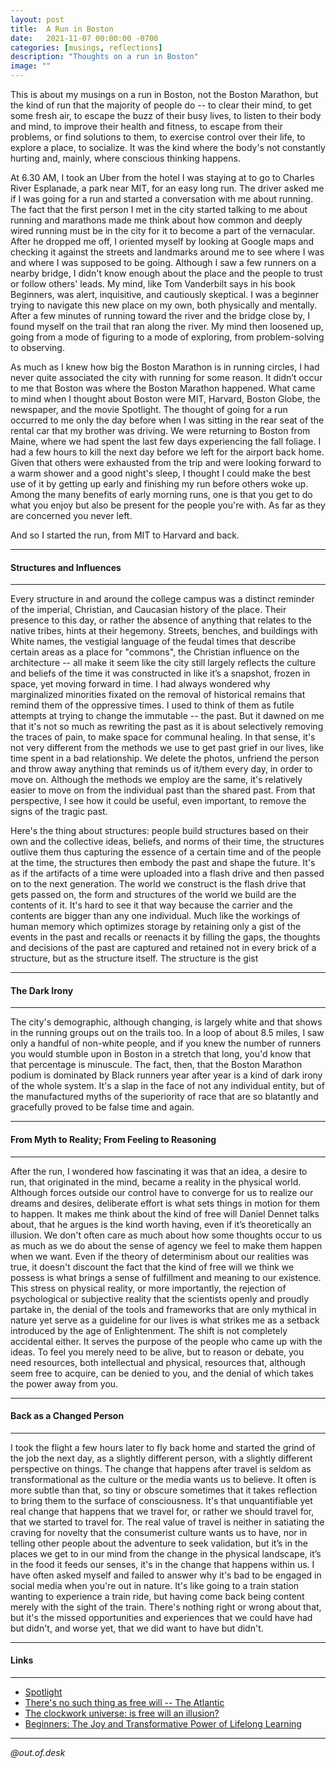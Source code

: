```yaml
---
layout: post
title:  A Run in Boston
date:   2021-11-07 00:00:00 -0700
categories: [musings, reflections]
description: "Thoughts on a run in Boston"
image: ""
---
```


This is about my musings on a run in Boston, not the Boston Marathon, but the kind of run that the majority of people do -- to clear their mind, to get some fresh air, to escape the buzz of their busy lives, to listen to their body and mind, to improve their health and fitness, to escape from their problems, or find solutions to them, to exercise control over their life, to explore a place, to socialize. It was the kind where the body's not constantly hurting and, mainly, where conscious thinking happens.

At 6.30 AM, I took an Uber from the hotel I was staying at to go to Charles River Esplanade, a park near MIT, for an easy long run. The driver asked me if I was going for a run and started a conversation with me about running. The fact that the first person I met in the city started talking to me about running and marathons made me think about how common and deeply wired running must be in the city for it to become a part of the vernacular. After he dropped me off, I oriented myself by looking at Google maps and checking it against the streets and landmarks around me to see where I was and where I was supposed to be going. Although I saw a few runners on a nearby bridge, I didn't know enough about the place and the people to trust or follow others' leads. My mind, like Tom Vanderbilt says in his book Beginners, was alert, inquisitive, and cautiously skeptical. I was a beginner trying to navigate this new place on my own, both physically and mentally. After a few minutes of running toward the river and the bridge close by, I found myself on the trail that ran along the river. My mind then loosened up, going from a mode of figuring to a mode of exploring, from problem-solving to observing.

As much as I knew how big the Boston Marathon is in running circles, I had never quite associated the city with running for some reason. It didn’t occur to me that Boston was where the Boston Marathon happened. What came to mind when I thought about Boston were MIT, Harvard, Boston Globe, the newspaper, and the movie Spotlight. The thought of going for a run occurred to me only the day before when I was sitting in the rear seat of the rental car that my brother was driving. We were returning to Boston from Maine, where we had spent the last few days experiencing the fall foliage. I had a few hours to kill the next day before we left for the airport back home. Given that others were exhausted from the trip and were looking forward to a warm shower and a good night's sleep, I thought I could make the best use of it by getting up early and finishing my run before others woke up. Among the many benefits of early morning runs, one is that you get to do what you enjoy but also be present for the people you're with. As far as they are concerned you never left.

And so I started the run, from MIT to Harvard and back.

---
#### Structures and Influences
---

Every structure in and around the college campus was a distinct reminder of the imperial, Christian, and Caucasian history of the place. Their presence to this day, or rather the absence of anything that relates to the native tribes, hints at their hegemony. Streets, benches, and buildings with White names, the vestigial language of the feudal times that describe certain areas as a place for "commons", the Christian influence on the architecture -- all make it seem like the city still largely reflects the culture and beliefs of the time it was constructed in like it’s a snapshot, frozen in space, yet moving forward in time. I had always wondered why marginalized minorities fixated on the removal of historical remains that remind them of the oppressive times. I used to think of them as futile attempts at trying to change the immutable -- the past. But it dawned on me that it's not so much as rewriting the past as it is about selectively removing the traces of pain, to make space for communal healing. In that sense, it's not very different from the methods we use to get past grief in our lives, like time spent in a bad relationship. We delete the photos, unfriend the person and throw away anything that reminds us of it/them every day, in order to move on. Although the methods we employ are the same, it's relatively easier to move on from the individual past than the shared past. From that perspective, I see how it could be useful, even important, to remove the signs of the tragic past.

Here's the thing about structures: people build structures based on their own and the collective ideas, beliefs, and norms of their time, the structures outlive them thus capturing the essence of a certain time and of the people at the time, the structures then embody the past and shape the future. It's as if the artifacts of a time were uploaded into a flash drive and then passed on to the next generation. The world we construct is the flash drive that gets passed on, the form and structures of the world we build are the contents of it. It's hard to see it that way because the carrier and the contents are bigger than any one individual. Much like the workings of human memory which optimizes storage by retaining only a gist of the events in the past and recalls or reenacts it by filling the gaps, the thoughts and decisions of the past are captured and retained not in every brick of a structure, but as the structure itself. The structure is the gist

---
#### The Dark Irony
---

The city's demographic, although changing, is largely white and that shows in the running groups out on the trails too. In a loop of about 8.5 miles, I saw only a handful of non-white people, and if you knew the number of runners you would stumble upon in Boston in a stretch that long, you'd know that that percentage is minuscule. The fact, then, that the Boston Marathon podium is dominated by Black runners year after year is a kind of dark irony of the whole system. It's a slap in the face of not any individual entity, but of the manufactured myths of the superiority of race that are so blatantly and gracefully proved to be false time and again.

---
#### From Myth to Reality; From Feeling to Reasoning
---

After the run, I wondered how fascinating it was that an idea, a desire to run, that originated in the mind, became a reality in the physical world. Although forces outside our control have to converge for us to realize our dreams and desires, deliberate effort is what sets things in motion for them to happen. It makes me think about the kind of free will Daniel Dennet talks about, that he argues is the kind worth having, even if it’s theoretically an illusion. We don't often care as much about how some thoughts occur to us as much as we do about the sense of agency we feel to make them happen when we want. Even if the theory of determinism about our realities was true, it doesn't discount the fact that the kind of free will we think we possess is what brings a sense of fulfillment and meaning to our existence. This stress on physical reality, or more importantly, the rejection of psychological or subjective reality that the scientists openly and proudly partake in, the denial of the tools and frameworks that are only mythical in nature yet serve as a guideline for our lives is what strikes me as a setback introduced by the age of Enlightenment. The shift is not completely accidental either. It serves the purpose of the people who came up with the ideas. To feel you merely need to be alive, but to reason or debate, you need resources, both intellectual and physical, resources that, although seem free to acquire, can be denied to you, and the denial of which takes the power away from you.

---
#### Back as a Changed Person
---

I took the flight a few hours later to fly back home and started the grind of the job the next day, as a slightly different person, with a slightly different perspective on things. The change that happens after travel is seldom as transformational as the culture or the media wants us to believe. It often is more subtle than that, so tiny or obscure sometimes that it takes reflection to bring them to the surface of consciousness. It's that unquantifiable yet real change that happens that we travel for, or rather we should travel for, that we started to travel for. The real value of travel is neither in satiating the craving for novelty that the consumerist culture wants us to have, nor in telling other people about the adventure to seek validation, but it’s in the places we get to in our mind from the change in the physical landscape, it’s in the food it feeds our senses, it's in the change that happens within us. I have often asked myself and failed to answer why it's bad to be engaged in social media when you're out in nature. It's like going to a train station wanting to experience a train ride, but having come back being content merely with the sight of the train. There's nothing right or wrong about that, but it's the missed opportunities and experiences that we could have had but didn't, and worse yet, that we did want to have but didn't.

---
#### Links
---

* [Spotlight](https://www.imdb.com/title/tt1895587/)
* [There's no such thing as free will -- The Atlantic](https://www.theatlantic.com/magazine/archive/2016/06/theres-no-such-thing-as-free-will/480750/)
* [The clockwork universe: is free will an illusion?](https://www.theguardian.com/news/2021/apr/27/the-clockwork-universe-is-free-will-an-illusion)
* [Beginners: The Joy and Transformative Power of Lifelong Learning](https://www.amazon.com/dp/B08DFRFH6X)

---

*@out.of.desk*